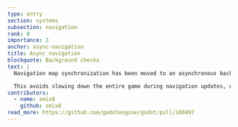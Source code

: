 ```yaml
---
type: entry
section: systems
subsection: navigation
rank: 0
importance: 2
anchor: async-navigation
title: Async navigation
blockquote: Background checks
text: |
  Navigation map synchronization has been moved to an asynchronous background thread.

  This avoids slowing down the entire game during navigation updates, especially on lower-end systems. Instead, updates will happen less frequently when resources are limited.
contributors:
  - name: smix8
    github: smix8
read_more: https://github.com/godotengine/godot/pull/100497
---
```

